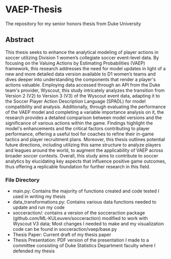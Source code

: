 # VAEP-Thesis
The repository for my senior honors thesis from Duke University

## Abstract
This thesis seeks to enhance the analytical modeling of player actions in soccer utilizing Division 1 women’s collegiate soccer event-level data. By focusing on the Valuing Actions by Estimating Probabilities (VAEP) framework, this research addresses the need for model updates in light of a new and more detailed data version available to D1 women’s teams and dives deeper into understanding the components that render a player's actions valuable. Employing data accessed through an API from the Duke team's provider, Wyscout, this study intricately analyzes the transition from Version 2 (V2) to Version 3 (V3) of the Wyscout event data, adapting it to the Soccer Player Action Description Language (SPADL) for model compatibility and analysis. Additionally, through evaluating the performance of the VAEP model and completing a variable importance analysis on it, the research provides a detailed comparison between model versions and the significance of various actions within the game. Findings highlight the model's enhancements and the critical factors contributing to player performance, offering a useful tool for coaches to refine their in-game tactics and player recruitment plans. Moreover, this thesis outlines potential future directions, including utilizing this same structure to analyze players and leagues around the world, to augment the applicability of VAEP across broader soccer contexts. Overall, this study aims to contribute to soccer analytics by elucidating key aspects that influence positive game outcomes, thus offering a replicable foundation for further research in this field.

### File Directory
- main.py: Contains the majority of functions created and code tested I used in writing my thesis
- data_transformations.py: Contains various data functions needed to update and run my code
- socceraction/: contains a version of the socceraction package (github.com/ML-KULeuven/socceraction) modified to work with Wyscout V3 data; Most changes I needed to make and my visualization code can be found in socceraction/vaep/base.py
- Thesis Paper: Current draft of my thesis paper
- Thesis Presentation: PDF version of the presentation I made to a committee consisting of Duke Statistics Department faculty where I defended my thesis
